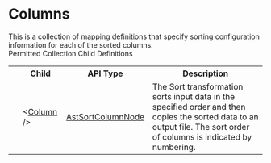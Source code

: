 # Columns

<div class="LanguageSummary"><div class ="SummaryItem">This is a collection of mapping definitions that specify sorting configuration information for each of the sorted columns.</div></div><div class="SchemaBindingGroup"><div class="SchemaBindingGroupHeader">Permitted Collection Child Definitions</div><table id="SchemaBindingList" class="SchemaBindingList"><tbody><tr><th class="SchemaBindingIconColumnHeader">&nbsp;</th><th class="SchemaBindingNameColumnHeader">Child</th><th class="SchemaBindingTypeColumnHeader">API Type</th><th class="SchemaBindingSummaryColumnHeader">Description</th></tr><tr class="cd0"><td class="SchemaBindingIcon"><div class="NotRequired" /></td><td class="SchemaBindingName"><span class="punc">&lt;</span><a href=Varigence.Languages.Biml.Transformation.AstSortColumnNode.html">Column</a><span class="punc"> /&gt;</span></td><td class="SchemaBindingType"><a href="../api-reference/Varigence.Languages.Biml.Transformation.AstSortColumnNode.html">AstSortColumnNode</a></td><td class="SchemaBindingSummary">The Sort transformation sorts input data in the specified order and then copies the sorted data to an output file. The sort order of columns is indicated by numbering.</td></tr></tbody></table></div>